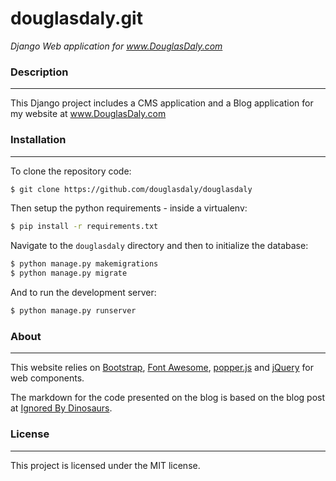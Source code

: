 # douglasdaly.git

_Django Web application for www.DouglasDaly.com_

### Description

-----

This Django project includes a CMS application and a Blog application for my website at www.DouglasDaly.com


### Installation

-----

To clone the repository code:

```bash
$ git clone https://github.com/douglasdaly/douglasdaly
```

Then setup the python requirements - inside a virtualenv:

```bash
$ pip install -r requirements.txt
``` 

Navigate to the `douglasdaly` directory and then to initialize the database:

```bash
$ python manage.py makemigrations
$ python manage.py migrate
```

And to run the development server:

```bash
$ python manage.py runserver
```

### About

-----

This website relies on [Bootstrap](www.getbootstrap.com), [Font Awesome](www.fontawesome.com), [popper.js](www.popper.js.org) and [jQuery](www.jquery.com) for web components.

The markdown for the code presented on the blog is based on the blog post at [Ignored By Dinosaurs](https://www.ignoredbydinosaurs.com/posts/275-easy-markdown-and-syntax-highlighting-django).

### License

-----

This project is licensed under the MIT license.
